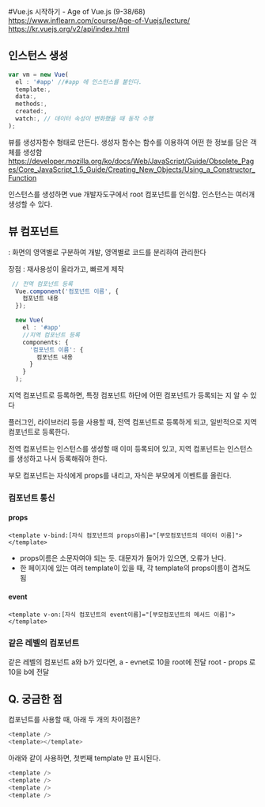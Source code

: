 #Vue.js 시작하기 - Age of Vue.js (9-38/68)
https://www.inflearn.com/course/Age-of-Vuejs/lecture/
https://kr.vuejs.org/v2/api/index.html

## 인스턴스 생성
```js
var vm = new Vue(
  el : '#app' //#app 에 인스턴스를 붙인다.
  template:,
  data:,
  methods:,
  created:,
  watch:, // 데이터 속성이 변화했을 때 동작 수행
);
```
뷰를 생성자함수 형태로 만든다.
생성자 함수는 함수를 이용하여 어떤 한 정보를 담은 객체를 생성함
https://developer.mozilla.org/ko/docs/Web/JavaScript/Guide/Obsolete_Pages/Core_JavaScript_1.5_Guide/Creating_New_Objects/Using_a_Constructor_Function

인스턴스를 생성하면 vue 개발자도구에서 root 컴포넌트를 인식함. 인스턴스는 여러개 생성할 수 있다.

## 뷰 컴포넌트
: 화면의 영역별로 구분하여 개발, 영역별로 코드를 분리하여 관리한다

장점 : 재사용성이 올라가고, 빠르게 제작

```js
 // 전역 컴포넌트 등록
  Vue.component('컴포넌트 이름', {
    컴포넌트 내용
  });

  new Vue(
    el : '#app' 
    //지역 컴포넌트 등록
    components: {
      '컴포넌트 이름': {
        컴포넌트 내용
      }
    }
  );
```

지역 컴포넌트로 등록하면, 특정 컴포넌트 하단에 어떤 컴포넌트가 등록되는 지 알 수 있다

플러그인, 라이브러리 등을 사용할 때, 전역 컴포넌트로 등록하게 되고, 
일반적으로 지역 컴포넌트로 등록한다.

전역 컴포넌트는 인스턴스를 생성할 때 이미 등록되어 있고,
지역 컴포넌트는 인스턴스를 생성하고 나서 등록해줘야 한다.

부모 컴포넌트는 자식에게 props를 내리고,
자식은 부모에게 이벤트를 올린다.

### 컴포넌트 통신
#### props
```
<template v-bind:[자식 컴포넌트의 props이름]="[부모컴포넌트의 데이터 이름]"></template> 
```
- props이름은 소문자여야 되는 듯. 대문자가 들어가 있으면, 오류가 난다.
- 한 페이지에 있는 여러 template이 있을 때,
각 template의 props이름이 겹쳐도 됨

#### event
```
<template v-on:[자식 컴포넌트의 event이름]="[부모컴포넌트의 메서드 이름]"></template> 
```

### 같은 레벨의 컴포넌트
같은 레벨의 컴포넌트 a와 b가 있다면,
a - evnet로 10을 root에 전달
root - props 로 10을 b에 전달
## Q. 궁금한 점
컴포넌트를 사용할 때, 아래 두 개의 차이점은?
```js
<template /> 
<template></template> 
```

아래와 같이 사용하면,
첫번째 template 만 표시된다.
```js
<template /> 
<template /> 
<template /> 
<template /> 
```